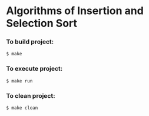 # Algorithms of Insertion and Selection Sort

### To build project:
```
$ make
```

### To execute project:
```
$ make run
```

### To clean project:
```
$ make clean
```
